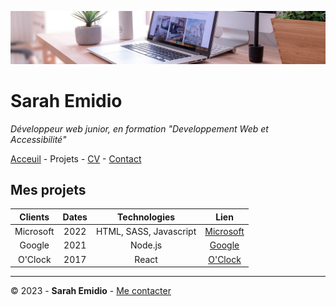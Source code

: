 ![bureau](bureau.jpg)

# Sarah Emidio

*Développeur web junior, en formation "Developpement Web et Accessibilité"*

[Acceuil](README.md) - Projets - [CV](CV.md) -  [Contact](Contact.md)


## Mes projets

| Clients | Dates | Technologies | Lien
|:----:|:-----:|:-----:|:-----:|
| Microsoft | 2022 | HTML, SASS, Javascript | [Microsoft](https://www.microsoft.com/fr-fr)|
| Google | 2021 | Node.js | [Google](https://www.google.fr/) |
| O'Clock | 2017 | React | [O'Clock](https://oclock.io/) |

------

© 2023 - __Sarah Emidio__ - [Me contacter](Contact.md) 